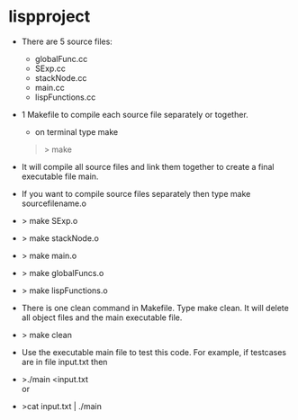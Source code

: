 # lispproject
* There are 5 source files:
  * globalFunc.cc
  * SExp.cc
  * stackNode.cc
  * main.cc
  * lispFunctions.cc
* 1 Makefile to compile each source file separately or together.  
  * on terminal type make  
  > \> make
 * It will compile all source files and link them together to create a final executable file main.

* If you want to compile source files separately then type make sourcefilename.o  
 * \> make SExp.o
 * \> make stackNode.o
 * \> make main.o
 * \> make globalFuncs.o
 * \> make lispFunctions.o

* There is one clean command in Makefile. Type make clean. It will delete all object files and the main executable file.
 * \> make clean

* Use the executable main file to test this code. For example, if testcases are in file input.txt then
 * \>./main <input.txt  
 or  
 * \>cat input.txt | ./main
